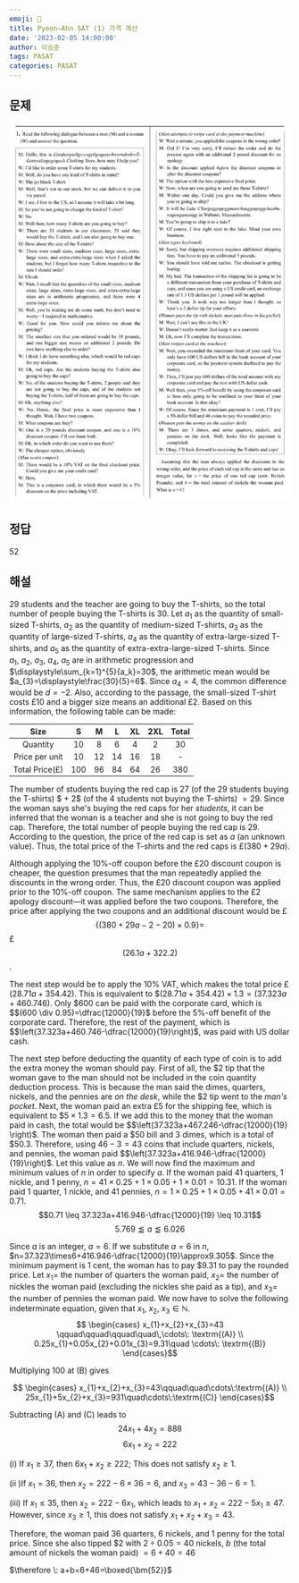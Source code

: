 ```yaml
---
emoji: 📝
title: Pyeon–Ahn SAT (1) 가격 계산
date: '2023-02-05 14:00:00'
author: 이승준
tags: PASAT
categories: PASAT
---
```


## 문제
![Q1.svg](Q1.svg)

## 정답
52

## 해설
$29$ students and the teacher are going to buy the T-shirts, so the total number of people buying the T-shirts is $30$.
Let $a_{1}$ as the quantity of small-sized T-shirts, $a_{2}$ as the quantity of medium-sized T-shirts, $a_{3}$ as the quantity of large-sized T-shirts, $a_{4}$ as the quantity of extra-large-sized T-shirts, and $a_{5}$ as the quantity of extra-extra-large-sized T-shirts.
Since $a_{1},\:a_{2},\:a_{3},\:a_{4},\:a_{5}$ are in arithmetic progression and $\displaystyle\sum_{k=1}^{5}{a_k}=30$, the arithmetic mean would be $a_{3}=\displaystyle\frac{30}{5}=6$.
Since $a_{4}=4$, the common difference would be $d=-2$.
Also, according to the passage, the small-sized T-shirt costs £10 and a bigger size means an additional £2.
Based on this information, the following table can be made:

|      Size      |  S  |  M |  L | XL | 2XL | Total |
|:--------------:|:---:|:--:|:--:|:--:|:---:|:-----:|
|    Quantity    |  10 |  8 |  6 |  4 |  2  |   30  |
| Price per unit |  10 | 12 | 14 | 16 |  18 |   -   |
| Total Price(£) | 100 | 96 | 84 | 64 |  26 |  380  |

The number of students buying the red cap is $27$ (of the $29$ students buying the T-shirts) $ + 2$ (of the $4$ students not buying the T-shirts) $=29$.
Since the woman says she's buying the red caps for her *students*, it can be inferred that the woman is a teacher and she is not going to buy the red cap.
Therefore, the total number of people buying the red cap is $29$.
According to the question, the price of the red cap is set as $a$ (an unknown value).
Thus, the total price of the T-shirts and the red caps is £$(380+29a)$.

Although applying the 10%-off coupon before the £20 discount coupon is cheaper, the question presumes that the man repeatedly applied the discounts in the wrong order.
Thus, the £20 discount coupon was applied prior to the 10%-off coupon.
The same mechanism applies to the £2 apology discount—it was applied before the two coupons.
Therefore, the price after applying the two coupons and an additional discount would be £$$\{(380+29a-2-20)\times 0.9\}=$$£$$(26.1a+322.2)$$.

The next step would be to apply the 10% VAT, which makes the total price £$(28.71a+354.42)$.
This is equivalent to &#36;$(28.71a+354.42)\times1.3=(37.323a+460.746)$.
Only &#36;$600$ can be paid with the corporate card, which is &#36;$(600 \div 0.95)=\dfrac{12000}{19}$ before the 5%-off benefit of the corporate card.
Therefore, the rest of the payment, which is &#36;$\left(37.323a+460.746-\dfrac{12000}{19}\right)$, was paid with US dollar cash.

The next step before deducting the quantity of each type of coin is to add the extra money the woman should pay.
First of all, the &#36;2 tip that the woman gave to the man should not be included in the coin quantity deduction process.
This is because the man said the dimes, quarters, nickels, and the pennies are *on the desk*, while the &#36;2 tip went to the *man's pocket*.
Next, the woman paid an extra £5 for the shipping fee, which is equivalent to &#36;$5\times1.3=6.5$.
If we add this to the money that the woman paid in cash, the total would be &#36;$\left(37.323a+467.246-\dfrac{12000}{19} \right)$.
The woman then paid a &#36;50 bill and 3 dimes, which is a total of &#36;50.3.
Therefore, using $46-3=43$ coins that include quarters, nickels, and pennies, the woman paid &#36;$\left(37.323a+416.946-\dfrac{12000}{19}\right)$.
Let this value as $n$.
We will now find the maximum and minimum values of $n$ in order to specify $a$.
If the woman paid $41$ quarters, $1$ nickle, and $1$ penny, $n=41\times0.25+1\times0.05+1\times0.01=10.31$.
If the woman paid $1$ quarter, $1$ nickle, and $41$ pennies, $n=1\times0.25+1\times0.05+41\times0.01=0.71$.
$$0.71 \leq 37.323a+416.946-\dfrac{12000}{19} \leq 10.31$$
$$5.769 \lessapprox a \lessapprox 6.026$$

Since $a$ is an integer, $a=6$.
If we substitute $a=6$ in $n$, $n=37.323\times6+416.946-\dfrac{12000}{19}\approx9.305$.
Since the minimum payment is 1 cent, the woman has to pay \$$9.31$ to pay the rounded price.
Let $x_{1}=$ the number of quarters the woman paid, $x_{2}=$ the number of nickles the woman paid (excluding the nickles she paid as a tip), and $x_{3}=$ the number of pennies the woman paid.
We now have to solve the following indeterminate equation, given that $x_{1},\: x_{2},\:x_{3} \in \mathbb{N}$.
$$ \begin{cases}
x_{1}+x_{2}+x_{3}=43 \qquad\qquad\qquad\quad\,\cdots\: \textrm{(A)} \\
0.25x_{1}+0.05x_{2}+0.01x_{3}=9.31\quad \cdots\: \textrm{(B)}
\end{cases}$$

Multiplying $100$ at (B) gives

$$ \begin{cases}
x_{1}+x_{2}+x_{3}=43\qquad\quad\cdots\:\textrm{(A)} \\
25x_{1}+5x_{2}+x_{3}=931\quad\cdots\:\textrm{(C)}
\end{cases}$$

Subtracting (A) and (C) leads to $$24x_{1}+4x_{2}=888$$
$$6x_{1}+x_{2}=222$$

(i) If $x_{1} \geq 37$, then $6x_{1}+x_{2}\geq 222$;
    This does not satisfy $x_{2}\geq 1$.

(ii )If $x_{1}=36$, then $x_{2}=222-6\times36=6$, and  $x_{3}=43-36-6=1$.

(iii) If $x_{1}\leq 35$, then $x_{2}=222-6x_{1}$, which leads to $x_{1}+x_{2}=222-5x_{1}\geq 47$.
      However, since $x_{3}\geq 1$, this does not satisfy $x_{1}+x_{2}+x_{3}=43$.

Therefore, the woman paid $36$ quarters, $6$ nickels, and $1$ penny for the total price.
Since she also tipped \$2 with $2\div 0.05=40$ nickels, $b$ (the total amount of nickels the woman paid) $=6+40=46$

$\therefore \: a+b=6+46=\boxed{\bm{52}}$
```toc
```